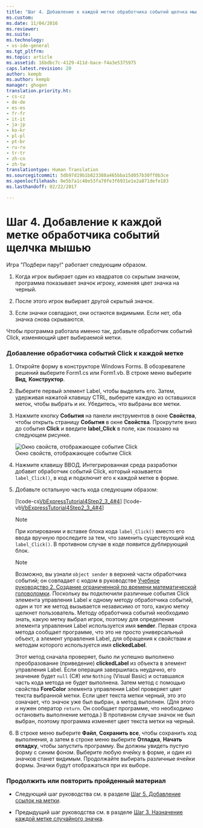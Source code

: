 ```yaml
---
title: "Шаг 4. Добавление к каждой метке обработчика событий щелчка мышью | Документы Майкрософт"
ms.custom: 
ms.date: 11/04/2016
ms.reviewer: 
ms.suite: 
ms.technology:
- vs-ide-general
ms.tgt_pltfrm: 
ms.topic: article
ms.assetid: 16bdbc7c-4129-411d-bace-f4a3e5375975
caps.latest.revision: 20
author: kempb
ms.author: kempb
manager: ghogen
translation.priority.ht:
- cs-cz
- de-de
- es-es
- fr-fr
- it-it
- ja-jp
- ko-kr
- pl-pl
- pt-br
- ru-ru
- tr-tr
- zh-cn
- zh-tw
translationtype: Human Translation
ms.sourcegitcommit: 5db97d19b1b823388a465bba15d057b30ff0b3ce
ms.openlocfilehash: 0e5b7a1c40e53fa70fe3f6931e1e2a871defe183
ms.lasthandoff: 02/22/2017

---
```

# <a name="step-4-add-a-click-event-handler-to-each-label"></a>Шаг 4. Добавление к каждой метке обработчика событий щелчка мышью
Игра "Подбери пару!" работает следующим образом.  
  
1.  Когда игрок выбирает один из квадратов со скрытым значком, программа показывает значок игроку, изменяя цвет значка на черный.  
  
2.  После этого игрок выбирает другой скрытый значок.  
  
3.  Если значки совпадают, они остаются видимыми. Если нет, оба значка снова скрываются.  
  
 Чтобы программа работала именно так, добавьте обработчик событий Click, изменяющий цвет выбираемой метки.  
  
### <a name="to-add-a-click-event-handler-to-each-label"></a>Добавление обработчика событий Click к каждой метке  
  
1.  Откройте форму в конструкторе Windows Forms. В обозревателе решений выберите Form1.cs или Form1.vb. В строке меню выберите **Вид**, **Конструктор**.  
  
2.  Выберите первый элемент Label, чтобы выделить его. Затем, удерживая нажатой клавишу CTRL, выберите каждую из оставшихся меток, чтобы выбрать и их. Убедитесь, что выбраны все метки.  
  
3.  Нажмите кнопку **События** на панели инструментов в окне **Свойства**, чтобы открыть страницу **События** в окне **Свойства**. Прокрутите вниз до события **Click** и введите **label_Click** в поле, как показано на следующем рисунке.  
  
     ![Окно свойств, отображающее событие Click](../ide/media/express_labelclick.png "Express_labelClick")  
Окно свойств, отображающее событие Click  
  
4.  Нажмите клавишу ВВОД. Интегрированная среда разработки добавит обработчик событий Click, который называется `label_Click()`, в код и подключит его к каждой метке в форме.  
  
5.  Добавьте остальную часть кода следующим образом:  
  
     [!code-cs[VbExpressTutorial4Step2_3_4#4](../ide/codesnippet/CSharp/step-4-add-a-click-event-handler-to-each-label_1.cs)]
     [!code-vb[VbExpressTutorial4Step2_3_4#4](../ide/codesnippet/VisualBasic/step-4-add-a-click-event-handler-to-each-label_1.vb)]  
  
    > [!NOTE]
    >  При копировании и вставке блока кода `label_Click()` вместо его ввода вручную проследите за тем, что заменить существующий код `label_Click()`. В противном случае в коде появится дублирующий блок.  
  
    > [!NOTE]
    >  Возможно, вы узнали `object sender` в верхней части обработчика событий; он совпадает с кодом в руководстве [Учебное руководство 2. Создание ограниченной по времени математической головоломки](../ide/tutorial-2-create-a-timed-math-quiz.md). Поскольку вы подключили различные события Click элемента управления Label к одному методу обработчика событий, один и тот же метод вызывается независимо от того, какую метку щелкнет пользователь. Методу обработчика событий необходимо знать, какую метку выбрал игрок, поэтому для определения элемента управления Label используется имя **sender**. Первая строка метода сообщает программе, что это не просто универсальный объект, а элемент управления Label, для обращения к свойствам и методам которого используется имя **clickedLabel**.  
  
     Этот метод сначала проверяет, было ли успешно выполнено преобразование (приведение) **clickedLabel** из объекта в элемент управления Label. Если операция завершилась неудачно, его значение будет `null` (C#) или `Nothing` (Visual Basic) и оставшаяся часть кода метода не будет выполнена. Затем метод с помощью свойства **ForeColor** элемента управления Label проверяет цвет текста выбранной метки. Если цвет текста метки черный, это это означает, что значок уже был выбран, а метод выполнен. (Для этого и нужен оператор `return`. Он сообщает программе, что необходимо остановить выполнение метода.) В противном случае значок не был выбран, поэтому программа изменяет цвет текста метки на черный.  
  
6.  В строке меню выберите **Файл**, **Сохранить все**, чтобы сохранить ход выполнения, а затем в строке меню выберите **Отладка**, **Начать отладку**, чтобы запустить программу. Вы должны увидеть пустую форму с синим фоном. Выберите любую ячейку в форме, и один из значков станет видимым. Продолжайте выбирать различные ячейки формы. Значки будут отображаться при их выборе.  
  
### <a name="to-continue-or-review"></a>Продолжить или повторить пройденный материал  
  
-   Следующий шаг руководства см. в разделе [Шаг 5. Добавление ссылок на метки](../ide/step-5-add-label-references.md).  
  
-   Предыдущий шаг руководства см. в разделе [Шаг 3. Назначение каждой метке случайного значка](../ide/step-3-assign-a-random-icon-to-each-label.md).
